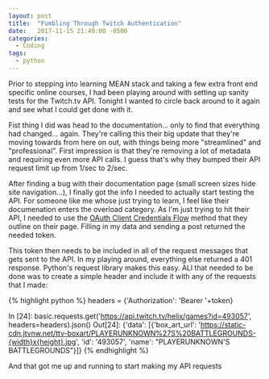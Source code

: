 ```yaml
---
layout: post
title:  "Fumbling Through Twitch Authentication"
date:   2017-11-15 21:40:00 -0500
categories:
  - Coding
tags:
  - python
---
```

Prior to stepping into learning MEAN stack and taking a few extra front end specific online courses, I had been playing around with setting up sanity tests for the Twitch.tv API. Tonight I wanted to circle back around to it again and see what I could get done with it.

Fist thing I did was head to the documentation... only to find that everything had changed... again. They're calling this their big update that they're moving towards from here on out, with things being more "streamlined" and "professional". First impression is that they're removing a lot of metadata and requiring even more API calls. I guess that's why they bumped their API request limit up from 1/sec to 2/sec.

After finding a bug with their documentation page (small screen sizes hide site navigation...), I finally got the info I needed to actually start testing the API. For someone like me whose just trying to learn, I feel like their documenation enters the overload category. As I'm just trying to hit their API, I needed to use the [OAuth Client Credentials Flow](https://dev.twitch.tv/docs/authentication#oauth-client-credentials-flow-app-access-tokens) method that they outline on their page. Filling in my data and sending a post returned the needed token.

This token then needs to be included in all of the request messages that gets sent to the API. In my playing around, everything else returned a 401 response. Python's request library makes this easy. ALl that needed to be done was to create a simple header and include it with any of the requests that I made:

{% highlight python %}
headers = {'Authorization': 'Bearer '+token}

In [24]: basic.requests.get('https://api.twitch.tv/helix/games?id=493057', headers=headers).json()
Out[24]:
{'data': [{'box_art_url': 'https://static-cdn.jtvnw.net/ttv-boxart/PLAYERUNKNOWN%27S%20BATTLEGROUNDS-{width}x{height}.jpg',
   'id': '493057',
   'name': "PLAYERUNKNOWN'S BATTLEGROUNDS"}]}
{% endhighlight %}

And that got me up and running to start making my API requests
